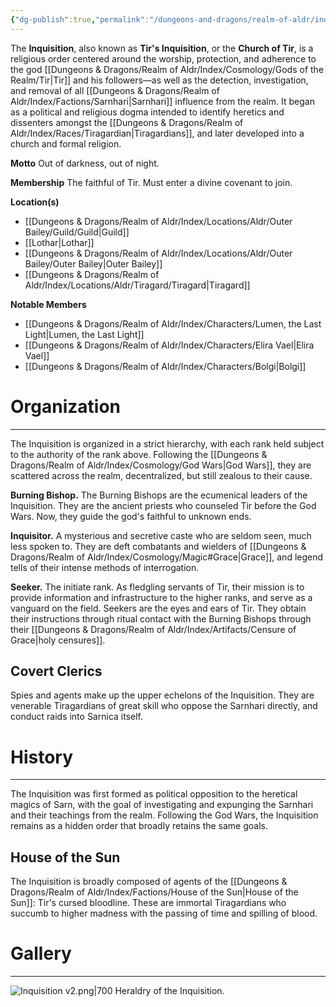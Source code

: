 ```yaml
---
{"dg-publish":true,"permalink":"/dungeons-and-dragons/realm-of-aldr/index/factions/inquisition/"}
---
```


The **Inquisition**, also known as **Tir's Inquisition**, or the **Church of Tir**, is a religious order centered around the worship, protection, and adherence to the god [[Dungeons & Dragons/Realm of Aldr/Index/Cosmology/Gods of the Realm/Tir\|Tir]] and his followers—as well as the detection, investigation, and removal of all [[Dungeons & Dragons/Realm of Aldr/Index/Factions/Sarnhari\|Sarnhari]] influence from the realm. It began as a political and religious dogma intended to identify heretics and dissenters amongst the [[Dungeons & Dragons/Realm of Aldr/Index/Races/Tiragardian\|Tiragardians]], and later developed into a church and formal religion.

**Motto**
Out of darkness, out of night.

**Membership**
The faithful of Tir.
Must enter a divine covenant to join.

**Location(s)**
- [[Dungeons & Dragons/Realm of Aldr/Index/Locations/Aldr/Outer Bailey/Guild/Guild\|Guild]]
- [[Lothar\|Lothar]]
- [[Dungeons & Dragons/Realm of Aldr/Index/Locations/Aldr/Outer Bailey/Outer Bailey\|Outer Bailey]]
- [[Dungeons & Dragons/Realm of Aldr/Index/Locations/Aldr/Tiragard/Tiragard\|Tiragard]]

**Notable Members**
- [[Dungeons & Dragons/Realm of Aldr/Index/Characters/Lumen, the Last Light\|Lumen, the Last Light]]
- [[Dungeons & Dragons/Realm of Aldr/Index/Characters/Elira Vael\|Elira Vael]]
- [[Dungeons & Dragons/Realm of Aldr/Index/Characters/Bolgi\|Bolgi]]
# Organization
---
The Inquisition is organized in a strict hierarchy, with each rank held subject to the authority of the rank above. Following the [[Dungeons & Dragons/Realm of Aldr/Index/Cosmology/God Wars\|God Wars]], they are scattered across the realm, decentralized, but still zealous to their cause.

**Burning Bishop.** The Burning Bishops are the ecumenical leaders of the Inquisition. They are the ancient priests who counseled Tir before the God Wars. Now, they guide the god's faithful to unknown ends.

**Inquisitor.** A mysterious and secretive caste who are seldom seen, much less spoken to. They are deft combatants and wielders of [[Dungeons & Dragons/Realm of Aldr/Index/Cosmology/Magic#Grace\|Grace]], and legend tells of their intense methods of interrogation.

**Seeker.** The initiate rank. As fledgling servants of Tir, their mission is to provide information and infrastructure to the higher ranks, and serve as a vanguard on the field. Seekers are the eyes and ears of Tir. They obtain their instructions through ritual contact with the Burning Bishops through their [[Dungeons & Dragons/Realm of Aldr/Index/Artifacts/Censure of Grace\|holy censures]].
## Covert Clerics
Spies and agents make up the upper echelons of the Inquisition. They are venerable Tiragardians of great skill who oppose the Sarnhari directly, and conduct raids into Sarnica itself.
# History
---
The Inquisition was first formed as political opposition to the heretical magics of Sarn, with the goal of investigating and expunging the Sarnhari and their teachings from the realm. Following the God Wars, the Inquisition remains as a hidden order that broadly retains the same goals.
## House of the Sun
The Inquisition is broadly composed of agents of the [[Dungeons & Dragons/Realm of Aldr/Index/Factions/House of the Sun\|House of the Sun]]: Tir's cursed bloodline. These are immortal Tiragardians who succumb to higher madness with the passing of time and spilling of blood.

# Gallery
---
![Inquisition v2.png|700](/img/user/Attachments/Dungeons%20&%20Dragons%20Attachments/Inquisition%20v2.png)
Heraldry of the Inquisition.